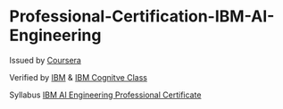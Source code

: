 # Professional-Certification-IBM-AI-Engineering
<p>Issued by <a href="https://www.coursera.org/" rel="nofollow">Coursera</a><p>
<p>Verified by <a href="https://www.ibm.com/training/" rel="nofollow">IBM</a> & <a href="https://cognitiveclass.ai/" rel="nfollow">IBM Cognitve Class</a><p>
<p>Syllabus <a href="https://www.coursera.org/professional-certificates/ai-engineer" rel="nofollow">IBM AI Engineering Professional Certificate</a><p>
